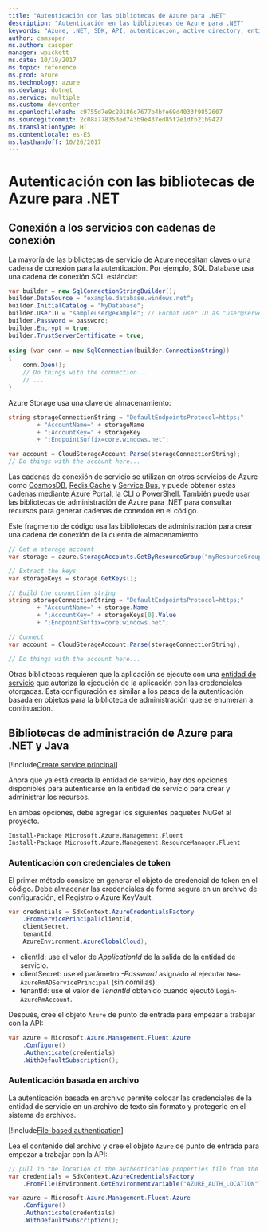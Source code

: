 ```yaml
---
title: "Autenticación con las bibliotecas de Azure para .NET"
description: "Autenticación en las bibliotecas de Azure para .NET"
keywords: "Azure, .NET, SDK, API, autenticación, active directory, entidad de servicio"
author: camsoper
ms.author: casoper
manager: wpickett
ms.date: 10/19/2017
ms.topic: reference
ms.prod: azure
ms.technology: azure
ms.devlang: dotnet
ms.service: multiple
ms.custom: devcenter
ms.openlocfilehash: c9755d7e9c20186c7677b4bfe69d4033f9852607
ms.sourcegitcommit: 2c08a778353ed743b9e437ed85f2e1dfb21b9427
ms.translationtype: HT
ms.contentlocale: es-ES
ms.lasthandoff: 10/26/2017
---
```

# <a name="authenticate-with-the-azure-libraries-for-net"></a>Autenticación con las bibliotecas de Azure para .NET

## <a name="connect-to-services-with-connection-strings"></a>Conexión a los servicios con cadenas de conexión

La mayoría de las bibliotecas de servicio de Azure necesitan claves o una cadena de conexión para la autenticación. Por ejemplo, SQL Database usa una cadena de conexión SQL estándar:

```csharp
var builder = new SqlConnectionStringBuilder();
builder.DataSource = "example.database.windows.net";
builder.InitialCatalog = "MyDatabase";
builder.UserID = "sampleuser@example"; // Format user ID as "user@server"
builder.Password = password;
builder.Encrypt = true;
builder.TrustServerCertificate = true;
                
using (var conn = new SqlConnection(builder.ConnectionString))
{
    conn.Open();
    // Do things with the connection...
    // ...
}
```

Azure Storage usa una clave de almacenamiento:

```csharp
string storageConnectionString = "DefaultEndpointsProtocol=https;"
        + "AccountName=" + storageName
        + ";AccountKey=" + storageKey
        + ";EndpointSuffix=core.windows.net";

var account = CloudStorageAccount.Parse(storageConnectionString);
// Do things with the account here...
```

Las cadenas de conexión de servicio se utilizan en otros servicios de Azure como [CosmosDB](/azure/documentdb/documentdb-dotnet-application#a-nametoc395637769astep-5-wiring-up-azure-cosmos-db), [Redis Cache](/azure/redis-cache/cache-dotnet-how-to-use-azure-redis-cache) y [Service Bus](/azure/service-bus-messaging/service-bus-dotnet-get-started-with-queues), y puede obtener estas cadenas mediante Azure Portal, la CLI o PowerShell.  También puede usar las bibliotecas de administración de Azure para .NET para consultar recursos para generar cadenas de conexión en el código. 

Este fragmento de código usa las bibliotecas de administración para crear una cadena de conexión de la cuenta de almacenamiento:

```csharp
// Get a storage account
var storage = azure.StorageAccounts.GetByResourceGroup("myResourceGroup", "myStorageAccount");

// Extract the keys
var storageKeys = storage.GetKeys();

// Build the connection string
string storageConnectionString = "DefaultEndpointsProtocol=https;"
        + "AccountName=" + storage.Name
        + ";AccountKey=" + storageKeys[0].Value
        + ";EndpointSuffix=core.windows.net";

// Connect
var account = CloudStorageAccount.Parse(storageConnectionString);

// Do things with the account here...
```

Otras bibliotecas requieren que la aplicación se ejecute con una [entidad de servicio](https://docs.microsoft.com/azure/active-directory/develop/active-directory-application-objects) que autoriza la ejecución de la aplicación con las credenciales otorgadas. Esta configuración es similar a los pasos de la autenticación basada en objetos para la biblioteca de administración que se enumeran a continuación.

## <a name="mgmt-auth"></a>Bibliotecas de administración de Azure para .NET y Java

[!include[Create service principal](includes/create-sp.md)]

Ahora que ya está creada la entidad de servicio, hay dos opciones disponibles para autenticarse en la entidad de servicio para crear y administrar los recursos.

En ambas opciones, debe agregar los siguientes paquetes NuGet al proyecto.

```
Install-Package Microsoft.Azure.Management.Fluent
Install-Package Microsoft.Azure.Management.ResourceManager.Fluent
```

### <a name="authenticate-with-token-credentials"></a>Autenticación con credenciales de token

El primer método consiste en generar el objeto de credencial de token en el código.  Debe almacenar las credenciales de forma segura en un archivo de configuración, el Registro o Azure KeyVault.

```csharp
var credentials = SdkContext.AzureCredentialsFactory
    .FromServicePrincipal(clientId,
    clientSecret,
    tenantId, 
    AzureEnvironment.AzureGlobalCloud);
```

- clientId: use el valor de *ApplicationId* de la salida de la entidad de servicio.
- clientSecret: use el parámetro *-Password* asignado al ejecutar `New-AzureRmADServicePrincipal` (sin comillas).
- tenantId: use el valor de *TenantId* obtenido cuando ejecutó `Login-AzureRmAccount`.

Después, cree el objeto `Azure` de punto de entrada para empezar a trabajar con la API:

```csharp
var azure = Microsoft.Azure.Management.Fluent.Azure
    .Configure()
    .Authenticate(credentials)
    .WithDefaultSubscription();
```

### <a name="mgmt-file"></a>Autenticación basada en archivo

La autenticación basada en archivo permite colocar las credenciales de la entidad de servicio en un archivo de texto sin formato y protegerlo en el sistema de archivos.

[!include[File-based authentication](includes/file-based-auth.md)]

Lea el contenido del archivo y cree el objeto `Azure` de punto de entrada para empezar a trabajar con la API:

```csharp
// pull in the location of the authentication properties file from the environment 
var credentials = SdkContext.AzureCredentialsFactory
    .FromFile(Environment.GetEnvironmentVariable("AZURE_AUTH_LOCATION"));

var azure = Microsoft.Azure.Management.Fluent.Azure
    .Configure()
    .Authenticate(credentials)
    .WithDefaultSubscription();
```
